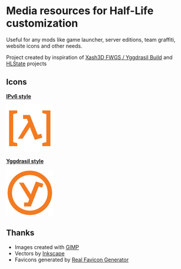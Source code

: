 # Media resources for Half-Life customization

Useful for any mods like game launcher, server editions, team graffiti, website icons and other needs.

Project created by inspiration of [Xash3D FWGS / Yggdrasil Build](https://github.com/YGGverse/xash3d-fwgs/branches) and [HLState](https://github.com/YGGverse/HLState) projects

## Icons

**[IPv6 style](https://github.com/YGGverse/hl-customs/tree/main/icons/ipv6)**

![Half-Life IPv6 Icon](https://github.com/YGGverse/hl-customs/blob/main/icons/ipv6/128x128.png?raw=true)

**[Yggdrasil style](https://github.com/YGGverse/hl-customs/tree/main/icons/yggdrasil)**

![Half-Life Yggdrasil Icon](https://github.com/YGGverse/hl-customs/blob/main/icons/yggdrasil/128x128.png?raw=true)

## Thanks

* Images created with [GIMP](https://www.gimp.org)
* Vectors by [Inkscape](https://inkscape.org)
* Favicons generated by [Real Favicon Generator](https://realfavicongenerator.net)
